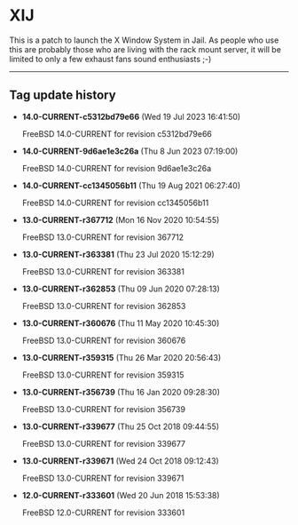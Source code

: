# XIJ 

This is a patch to launch the X Window System in Jail. As 
people who use this are probably those who are living with the rack mount server, it 
will be limited to only a few exhaust fans sound enthusiasts ;-) 

--- 

## Tag update history 

* **14.0-CURRENT-c5312bd79e66** (Wed 19 Jul 2023 16:41:50)

	FreeBSD 14.0-CURRENT for revision c5312bd79e66

* **14.0-CURRENT-9d6ae1e3c26a** (Thu 8 Jun 2023 07:19:00)

	FreeBSD 14.0-CURRENT for revision 9d6ae1e3c26a

* **14.0-CURRENT-cc1345056b11** (Thu 19 Aug 2021 06:27:40)

	FreeBSD 14.0-CURRENT for revision cc1345056b11

* **13.0-CURRENT-r367712** (Mon 16 Nov 2020 10:54:55)

	FreeBSD 13.0-CURRENT for revision 367712

* **13.0-CURRENT-r363381** (Thu 23 Jul 2020 15:12:29)

	FreeBSD 13.0-CURRENT for revision 363381

* **13.0-CURRENT-r362853** (Thu 09 Jun 2020 07:28:13)

	FreeBSD 13.0-CURRENT for revision 362853

* **13.0-CURRENT-r360676** (Thu 11 May 2020 10:45:30)

	FreeBSD 13.0-CURRENT for revision 360676

* **13.0-CURRENT-r359315** (Thu 26 Mar 2020 20:56:43)

	FreeBSD 13.0-CURRENT for revision 359315

* **13.0-CURRENT-r356739** (Thu 16 Jan 2020 09:28:30)

	FreeBSD 13.0-CURRENT for revision 356739

* **13.0-CURRENT-r339677** (Thu 25 Oct 2018 09:44:55)

	FreeBSD 13.0-CURRENT for revision 339677

* **13.0-CURRENT-r339671** (Wed 24 Oct 2018 09:12:43)

	FreeBSD 13.0-CURRENT for revision 339671

* **12.0-CURRENT-r333601** (Wed 20 Jun 2018 15:53:38) 

	FreeBSD 12.0-CURRENT for revision 333601
